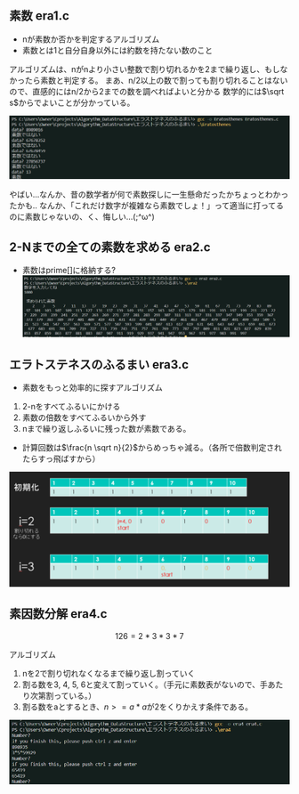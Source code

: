 ## 素数 era1.c
* nが素数か否かを判定するアルゴリズム
* 素数とは1と自分自身以外には約数を持たない数のこと

アルゴリズムは、nがnより小さい整数で割り切れるかを2まで繰り返し、もしなかったら素数と判定する。
まあ、n/2以上の数で割っても割り切れることはないので、直感的にはn/2から2までの数を調べればよいと分かる
数学的には$\sqrt s$からでよいことが分かっている。

![Alt text](image.png)

やばい...なんか、昔の数学者が何で素数探しに一生懸命だったかちょっとわかったかも..
なんか、「これだけ数字が複雑なら素数でしょ！」って適当に打ってるのに素数じゃないの、く、悔しい...(;^ω^)


## 2-Nまでの全ての素数を求める era2.c
* 素数はprime[]に格納する?
![Alt text](image-1.png)

## エラトステネスのふるまい era3.c
* 素数をもっと効率的に探すアルゴリズム
1. 2-nをすべてふるいにかける
2. 素数の倍数をすべてふるいから外す
3. nまで繰り返しふるいに残った数が素数である。

* 計算回数は$\frac{n \sqrt n}{2}$からめっちゃ減る。（各所で倍数判定されたらすっ飛ばすから）

![Alt text](image-2.png)


## 素因数分解 era4.c
$$ 126 = 2*3*3*7 $$

アルゴリズム
1. nを2で割り切れなくなるまで繰り返し割っていく
2. 割る数を3, 4, 5, 6と変えて割っていく。（手元に素数表がないので、手あたり次第割っている。）
3. 割る数をaとするとき、$n>=a*a$が2をくりかえす条件である。

![Alt text](image-3.png)

